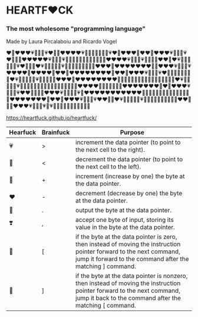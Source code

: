 # HEARTF❤️CK
### The most wholesome "programming language"
Made by Laura Pircalaboiu and Ricardo Vogel

❤️💛❤️❤️❤️💗💖💜💙💗❤️💌💛❤️❤️❤️❤️💗💖💖💖💖💖💜💙💗❤️💌❤️❤️❤️💌❤️❤️💛❤️❤️❤️💗💖💜💙💗❤️💌💖💛❤️❤️❤️❤️❤️💗💖💜💙💗💌💖💖💌💖💖💖💖💌💖💌💛❤️❤️❤️❤️💗💖💜💙💗💖💖💖💌❤️❤️💛❤️💗💖💖💖💖💜💙💗❤️💌💖💛❤️💗💖💖💖💜💙💗💌💖💖💖💖💖💖💖💌❤️❤️❤️💌❤️❤️❤️❤️❤️❤️❤️💌💛❤️❤️❤️💗💖💜💙💗❤️❤️❤️❤️💌❤️❤️❤️❤️💌❤️❤️💌❤️❤️❤️❤️❤️❤️❤️❤️💌❤️❤️💛❤️❤️❤️💗💖💜💙💗❤️💌💖💖💌💖💖💖💛❤️💗💖💖💖💜💙💗💖💌💖💖💌❤️❤️❤️💌❤️❤️❤️❤️❤️❤️❤️❤️💌💖💖💖💖💖💖💖💖💖💖💖💌💖💖💖💛❤️💗💖💖💖💜💙💗💖💖💌💖💖💖💖💖💖💖💖💖💖💖💖💌💌❤️❤️❤️❤️💌💖💖💖💖💖💌❤️❤️❤️❤️❤️❤️❤️💌❤️💛❤️❤️❤️💗💖💜💙💗❤️❤️💌💖💖💛❤️❤️❤️💗💖💖💜💙💗💌❤️❤️❤️❤️❤️❤️❤️❤️❤️❤️❤️💌💖💖💖💖💖💖💖💖💖💖💖💖💖💌❤️❤️❤️❤️❤️❤️❤️💌❤️❤️💛❤️❤️❤️💗💖💜💙💗❤️❤️💌💛❤️💗💖💖💖💜💙💗💖💖💌💖💖💖💖💖💖💌❤️❤️💌💖💛❤️❤️❤️💗💖💜💙💗💌💗💖💖💖💖💖💖💖💖💖💖💌

https://heartfuck.github.io/heartfuck/

Hearfuck | Brainfuck | Purpose
--- | --- | ---
💗 | > | increment the data pointer (to point to the next cell to the right).
💜 | < | decrement the data pointer (to point to the next cell to the left).
💖 | + | increment (increase by one) the byte at the data pointer.
❤️ | - | decrement (decrease by one) the byte at the data pointer.
💌 | . | output the byte at the data pointer.
❣️ | , | accept one byte of input, storing its value in the byte at the data pointer.
💛 | [ | if the byte at the data pointer is zero, then instead of moving the instruction pointer forward to the next command, jump it forward to the command after the matching ] command.
💙 | ] | if the byte at the data pointer is nonzero, then instead of moving the instruction pointer forward to the next command, jump it back to the command after the matching [ command.
